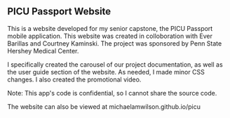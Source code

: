 ## PICU Passport Website

This is a website developed for my senior capstone, the PICU Passport mobile application. This website was created in colloboration with Ever Barillas and Courtney Kaminski. The project was sponsored by Penn State Hershey Medical Center.

I specifically created the carousel of our project documentation, as well as the user guide section of the website. As needed, I made minor CSS changes. I also created the promotional video.

Note: This app's code is confidential, so I cannot share the source code.

The website can also be viewed at michaelamwilson.github.io/picu
